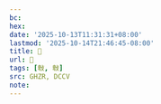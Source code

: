```yaml
---
bc:
hex:
date: '2025-10-13T11:31:31+08:00'
lastmod: '2025-10-14T21:46:45-08:00'
title: 󰩲
url: 󰩲
tags: [㪏, 㪏]
src: GHZR, DCCV
note:
---
```

